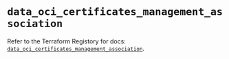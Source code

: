 # `data_oci_certificates_management_association`

Refer to the Terraform Registory for docs: [`data_oci_certificates_management_association`](https://registry.terraform.io/providers/oracle/oci/6.18.0/docs/data-sources/certificates_management_association).
